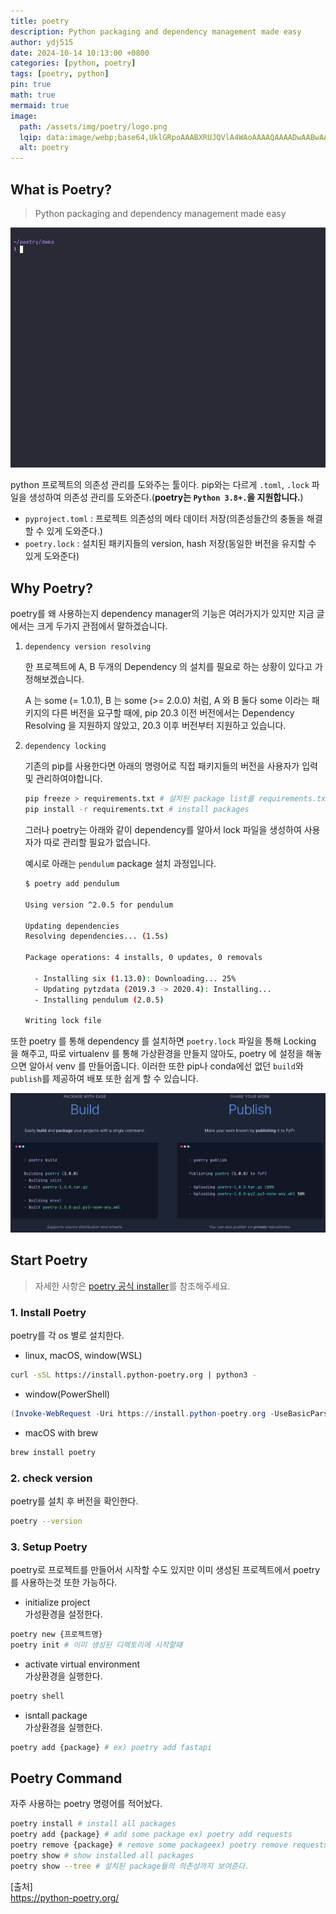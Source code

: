 ```yaml
---
title: poetry
description: Python packaging and dependency management made easy 
author: ydj515
date: 2024-10-14 10:13:00 +0800
categories: [python, poetry]
tags: [poetry, python]
pin: true
math: true
mermaid: true
image:
  path: /assets/img/poetry/logo.png
  lqip: data:image/webp;base64,UklGRpoAAABXRUJQVlA4WAoAAAAQAAAADwAABwAAQUxQSDIAAAARL0AmbZurmr57yyIiqE8oiG0bejIYEQTgqiDA9vqnsUSI6H+oAERp2HZ65qP/VIAWAFZQOCBCAAAA8AEAnQEqEAAIAAVAfCWkAALp8sF8rgRgAP7o9FDvMCkMde9PK7euH5M1m6VWoDXf2FkP3BqV0ZYbO6NA/VFIAAAA
  alt: poetry
---
```


## What is Poetry?

> Python packaging and dependency management made easy

![image.png](/assets/img/poetry/install.gif)

python 프로젝트의 의존성 관리를 도와주는 툴이다. pip와는 다르게 `.toml`, `.lock` 파일을 생성하여 의존성 관리를 도와준다.(**poetry는 `Python 3.8+.`을 지원합니다.**)

- `pyproject.toml` : 프로젝트 의존성의 메타 데이터 저장(의존성들간의 충돌을 해결할 수 있게 도와준다.)
- `poetry.lock` : 설치된 패키지들의 version, hash 저장(동일한 버전을 유지할 수 있게 도와준다)

## Why Poetry?

poetry를 왜 사용하는지 dependency manager의 기능은 여러가지가 있지만 지금 글에서는 크게 두가지 관점에서 말하겠습니다.

1. `dependency version resolving`
    
    한 프로젝트에 A, B 두개의 Dependency 의 설치를 필요로 하는 상황이 있다고 가정해보겠습니다.
    
    A 는 some (= 1.0.1), B 는 some (>= 2.0.0) 처럼, A 와 B 둘다 some 이라는 패키지의 다른 버전을 요구할 때에, pip 20.3 이전 버전에서는 Dependency Resolving 을 지원하지 않았고, 20.3 이후 버전부터 지원하고 있습니다.
    
2. `dependency locking`
    
    기존의 pip를 사용한다면 아래의 명령어로 직접 패키지들의 버전을 사용자가 입력 및 관리하여야합니다.
    
    ```sh
    pip freeze > requirements.txt # 설치된 package list를 requirements.txt로 쓴다.
    pip install -r requirements.txt # install packages
    ```
    
    그러나 poetry는 아래와 같이 dependency를 알아서 lock 파일을 생성하여 사용자가 따로 관리할 필요가 없습니다.
    
    예시로 아래는 `pendulum` package 설치 과정입니다.
    
    ```sh
    $ poetry add pendulum
    
    Using version ^2.0.5 for pendulum
    
    Updating dependencies
    Resolving dependencies... (1.5s)
    
    Package operations: 4 installs, 0 updates, 0 removals
    
      - Installing six (1.13.0): Downloading... 25%
      - Updating pytzdata (2019.3 -> 2020.4): Installing...
      - Installing pendulum (2.0.5)
    
    Writing lock file
    ```
    
또한 poetry 를 통해 dependency 를 설치하면 `poetry.lock` 파일을 통해 Locking 을 해주고, 따로 virtualenv 를 통해 가상환경을 만들지 않아도, poetry 에 설정을 해놓으면 알아서 venv 를 만들어줍니다. 이러한 또한 pip나 conda에선 없던 `build`와 `publish`를 제공하여 배포 또한 쉽게 할 수 있습니다.

![image.png](/assets/img/poetry/build_publish.png)

## Start Poetry

> 자세한 사항은 [poetry 공식 installer](https://python-poetry.org/docs/#installing-with-the-official-installer)를 참조해주세요.


### 1. Install Poetry

poetry를 각 os 별로 설치한다.

- linux, macOS, window(WSL)
```sh
curl -sSL https://install.python-poetry.org | python3 -
```
    
- window(PowerShell)
```powershell
(Invoke-WebRequest -Uri https://install.python-poetry.org -UseBasicParsing).Content | py -
```
    
- macOS with brew
```bash
brew install poetry
```
    
### 2. check version

poetry를 설치 후 버전을 확인한다.

```sh
poetry --version
```

### 3. Setup Poetry

poetry로 프로젝트를 만들어서 시작할 수도 있지만 이미 생성된 프로젝트에서 poetry를 사용하는것 또한 가능하다.

- initialize project<br/>
가성환경을 설정한다.
```sh
poetry new {프로젝트명}
poetry init # 이미 생성된 디렉토리에 시작할때
```
    
- activate virtual environment<br/>
가상환경을 실행한다.
```sh
poetry shell
```

- isntall package<br/>
가상환경을 실행한다.
```sh
poetry add {package} # ex) poetry add fastapi
```

## Poetry Command

자주 사용하는 poetry 명령어를 적어놨다.

```sh
poetry install # install all packages
poetry add {package} # add some package ex) poetry add requests
poetry remove {package} # remove some packageex) poetry remove requests
poetry show # show installed all packages
poetry show --tree # 설치된 package들의 의존성까지 보여준다.
```

[출처]  
https://python-poetry.org/